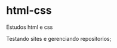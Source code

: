 # html-css

Estudos html e css

Testando sites e gerenciando repositorios;

<a href ="https://raul-m-santos.github.io/html-css/003%20Exercicios/ex004/Android.html">
